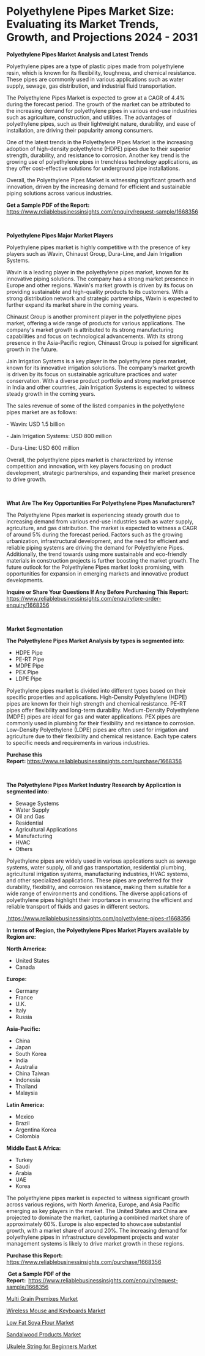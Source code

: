 <p><h1>Polyethylene Pipes Market Size: Evaluating its Market Trends, Growth, and Projections 2024 - 2031</h1></p><p><strong>Polyethylene Pipes Market Analysis and Latest Trends</strong></p>
<p><p>Polyethylene pipes are a type of plastic pipes made from polyethylene resin, which is known for its flexibility, toughness, and chemical resistance. These pipes are commonly used in various applications such as water supply, sewage, gas distribution, and industrial fluid transportation.</p><p>The Polyethylene Pipes Market is expected to grow at a CAGR of 4.4% during the forecast period. The growth of the market can be attributed to the increasing demand for polyethylene pipes in various end-use industries such as agriculture, construction, and utilities. The advantages of polyethylene pipes, such as their lightweight nature, durability, and ease of installation, are driving their popularity among consumers.</p><p>One of the latest trends in the Polyethylene Pipes Market is the increasing adoption of high-density polyethylene (HDPE) pipes due to their superior strength, durability, and resistance to corrosion. Another key trend is the growing use of polyethylene pipes in trenchless technology applications, as they offer cost-effective solutions for underground pipe installations.</p><p>Overall, the Polyethylene Pipes Market is witnessing significant growth and innovation, driven by the increasing demand for efficient and sustainable piping solutions across various industries.</p></p>
<p><strong>Get a Sample PDF of the Report:&nbsp;</strong> <a href="https://www.reliablebusinessinsights.com/enquiry/request-sample/1668356">https://www.reliablebusinessinsights.com/enquiry/request-sample/1668356</a></p>
<p>&nbsp;</p>
<p><strong>Polyethylene Pipes Major Market Players</strong></p>
<p><p>Polyethylene pipes market is highly competitive with the presence of key players such as Wavin, Chinaust Group, Dura-Line, and Jain Irrigation Systems. </p><p>Wavin is a leading player in the polyethylene pipes market, known for its innovative piping solutions. The company has a strong market presence in Europe and other regions. Wavin's market growth is driven by its focus on providing sustainable and high-quality products to its customers. With a strong distribution network and strategic partnerships, Wavin is expected to further expand its market share in the coming years.</p><p>Chinaust Group is another prominent player in the polyethylene pipes market, offering a wide range of products for various applications. The company's market growth is attributed to its strong manufacturing capabilities and focus on technological advancements. With its strong presence in the Asia-Pacific region, Chinaust Group is poised for significant growth in the future.</p><p>Jain Irrigation Systems is a key player in the polyethylene pipes market, known for its innovative irrigation solutions. The company's market growth is driven by its focus on sustainable agriculture practices and water conservation. With a diverse product portfolio and strong market presence in India and other countries, Jain Irrigation Systems is expected to witness steady growth in the coming years.</p><p>The sales revenue of some of the listed companies in the polyethylene pipes market are as follows:</p><p>- Wavin: USD 1.5 billion</p><p>- Jain Irrigation Systems: USD 800 million</p><p>- Dura-Line: USD 600 million</p><p>Overall, the polyethylene pipes market is characterized by intense competition and innovation, with key players focusing on product development, strategic partnerships, and expanding their market presence to drive growth.</p></p>
<p>&nbsp;</p>
<p><strong>What Are The Key Opportunities For Polyethylene Pipes Manufacturers?</strong></p>
<p><p>The Polyethylene Pipes market is experiencing steady growth due to increasing demand from various end-use industries such as water supply, agriculture, and gas distribution. The market is expected to witness a CAGR of around 5% during the forecast period. Factors such as the growing urbanization, infrastructural development, and the need for efficient and reliable piping systems are driving the demand for Polyethylene Pipes. Additionally, the trend towards using more sustainable and eco-friendly materials in construction projects is further boosting the market growth. The future outlook for the Polyethylene Pipes market looks promising, with opportunities for expansion in emerging markets and innovative product developments.</p></p>
<p><strong>Inquire or Share Your Questions If Any Before Purchasing This Report:</strong> <a href="https://www.reliablebusinessinsights.com/enquiry/pre-order-enquiry/1668356">https://www.reliablebusinessinsights.com/enquiry/pre-order-enquiry/1668356</a></p>
<p>&nbsp;</p>
<p><strong>Market Segmentation</strong></p>
<p><strong>The Polyethylene Pipes Market Analysis by types is segmented into:</strong></p>
<p><ul><li>HDPE Pipe</li><li>PE-RT Pipe</li><li>MDPE Pipe</li><li>PEX Pipe</li><li>LDPE Pipe</li></ul></p>
<p><p>Polyethylene pipes market is divided into different types based on their specific properties and applications. High-Density Polyethylene (HDPE) pipes are known for their high strength and chemical resistance. PE-RT pipes offer flexibility and long-term durability. Medium-Density Polyethylene (MDPE) pipes are ideal for gas and water applications. PEX pipes are commonly used in plumbing for their flexibility and resistance to corrosion. Low-Density Polyethylene (LDPE) pipes are often used for irrigation and agriculture due to their flexibility and chemical resistance. Each type caters to specific needs and requirements in various industries.</p></p>
<p><strong>Purchase this Report:&nbsp;</strong><a href="https://www.reliablebusinessinsights.com/purchase/1668356">https://www.reliablebusinessinsights.com/purchase/1668356</a></p>
<p>&nbsp;</p>
<p><strong>The Polyethylene Pipes Market Industry Research by Application is segmented into:</strong></p>
<p><ul><li>Sewage Systems</li><li>Water Supply</li><li>Oil and Gas</li><li>Residential</li><li>Agricultural Applications</li><li>Manufacturing</li><li>HVAC</li><li>Others</li></ul></p>
<p><p>Polyethylene pipes are widely used in various applications such as sewage systems, water supply, oil and gas transportation, residential plumbing, agricultural irrigation systems, manufacturing industries, HVAC systems, and other specialized applications. These pipes are preferred for their durability, flexibility, and corrosion resistance, making them suitable for a wide range of environments and conditions. The diverse applications of polyethylene pipes highlight their importance in ensuring the efficient and reliable transport of fluids and gases in different sectors.</p></p>
<p><a href="https://www.reliablebusinessinsights.com/polyethylene-pipes-r1668356">&nbsp;https://www.reliablebusinessinsights.com/polyethylene-pipes-r1668356</a></p>
<p><strong>In terms of Region, the Polyethylene Pipes Market Players available by Region are:</strong></p>
<p>
    <p> <strong> North America: </strong>
        <ul>
            <li>United States</li>
            <li>Canada</li>
        </ul>
        </p> 
    <p> <strong> Europe: </strong>
        <ul>
            <li>Germany</li>
            <li>France</li>
            <li>U.K.</li>
            <li>Italy</li>
            <li>Russia</li>
        </ul>
        </p> 
    <p> <strong> Asia-Pacific: </strong>
        <ul>
            <li>China</li>
            <li>Japan</li>
            <li>South Korea</li>
            <li>India</li>
            <li>Australia</li>
            <li>China Taiwan</li>
            <li>Indonesia</li>
            <li>Thailand</li>
            <li>Malaysia</li>
        </ul>
        </p> 
    <p> <strong> Latin America: </strong>
        <ul>
            <li>Mexico</li>
            <li>Brazil</li>
            <li>Argentina Korea</li>
            <li>Colombia</li>
        </ul>
        </p> 
    <p> <strong> Middle East & Africa: </strong>
        <ul>
            <li>Turkey</li>
            <li>Saudi</li>
            <li>Arabia</li>
            <li>UAE</li>
            <li>Korea</li>
        </ul>
    </p>
    </p>
<p><p>The polyethylene pipes market is expected to witness significant growth across various regions, with North America, Europe, and Asia Pacific emerging as key players in the market. The United States and China are projected to dominate the market, capturing a combined market share of approximately 60%. Europe is also expected to showcase substantial growth, with a market share of around 20%. The increasing demand for polyethylene pipes in infrastructure development projects and water management systems is likely to drive market growth in these regions.</p></p>
<p><strong>Purchase this Report: </strong><a href="https://www.reliablebusinessinsights.com/purchase/1668356">https://www.reliablebusinessinsights.com/purchase/1668356</a></p>
<p>&nbsp;<strong>Get a Sample PDF of the Report:&nbsp;&nbsp;</strong><a href="https://www.reliablebusinessinsights.com/enquiry/request-sample/1668356">https://www.reliablebusinessinsights.com/enquiry/request-sample/1668356</a></p>
<p><strong></strong></p>
<p><p><a href="https://medium.com/@nathan.skinner8798456/multi-grain-premixes-market-outlook-complete-industry-analysis-2024-to-2031-9b7ebd07723e">Multi Grain Premixes Market</a></p><p><a href="https://github.com/LarryPearsongXXfvf/Market-Research-Report-List-1/blob/main/wireless-mouse-and-keyboards-market.md">Wireless Mouse and Keyboards Market</a></p><p><a href="https://medium.com/@amanda.hamilton54645/comprehensive-analysis-of-the-global-low-fat-soya-flour-market-growth-trends-market-forecasts-cecee14cdabc">Low Fat Soya Flour Market</a></p><p><a href="https://github.com/brendafegmorris532/Market-Research-Report-List-2/blob/main/sandalwood-products-market.md">Sandalwood Products Market</a></p><p><a href="https://www.linkedin.com/pulse/ukulele-string-beginners-market-report-product-type-8020-raude?trackingId=kvrXksGRSLO65EaaYyVIjw%3D%3D">Ukulele String for Beginners Market</a></p></p>